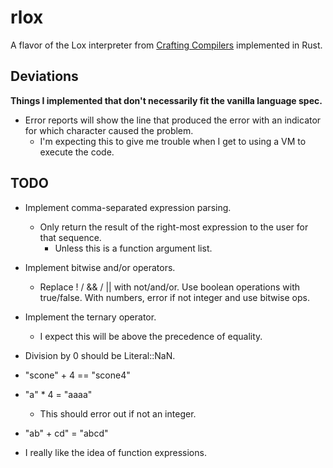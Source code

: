 # rlox

A flavor of the Lox interpreter from [Crafting Compilers](https://www.craftinginterpreters.com/) implemented in Rust.

## Deviations
**Things I implemented that don't necessarily fit the vanilla language spec.**

- Error reports will show the line that produced the error with an indicator for which character caused the problem.
    - I'm expecting this to give me trouble when I get to using a VM to execute the code.

## TODO

- Implement comma-separated expression parsing.
    - Only return the result of the right-most expression to the user for that sequence.
        - Unless this is a function argument list.
- Implement bitwise and/or operators.
    - Replace ! / && / || with not/and/or.  Use boolean operations with true/false.  With numbers, error if not integer and use bitwise ops.
- Implement the ternary operator.
    - I expect this will be above the precedence of equality.

- Division by 0 should be Literal::NaN.
- "scone" + 4 == "scone4"
- "a" * 4 = "aaaa"
    - This should error out if not an integer.
- "ab" + cd" = "abcd"

- I really like the idea of function expressions.
